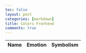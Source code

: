 ```yaml
---
toc: false
layout: post
categories: [markdown]
title: Colors Frontend
comments: true
---
```


<table>
  <thead>
  <tr>
    <th>Name</th>
    <th>Emotion</th>
    <th>Symbolism</th>
  </tr>
  </thead>
  <tbody id="result">
  </tbody>
</table>

<script>
    const resultContainer = document.getElementById("result");

   // function holds data for colors
    function Color(name, emotion, symbolism) {
        this.name = name;
        this.emotion = emotion;
        this.symbolism = symbolism;
    }

    // json conversion function
    Color.prototype.toJSON = function() {
        const obj = {name: this.name, emotion: this.emotion, symbolism: this.symbolism};
        const json = JSON.stringify(obj);
        return json;
    }

    // list of colors
    var list = [ 
        new Color( "Red", ":)", "life, health, vigor"),
        new Color( "Orange", ":)", "fun, strength, courage"),
        new Color( "Yellow", ":)", "happiness, warmth, sunshine"),
        new Color( "Green", ":|", "nature, wisdom"),
        new Color( "Blue", ":(", "calmness, despair"),
        new Color( "Indigo", ":(", "communication, peace"),
        new Color( "Violet", ":(", "higher self, comprehension")
    ];

    function ColorClass(colors){
        this.ColorClass = colors;
        this.json = [];
        this.ColorClass.forEach(colors => this.json.push(colors.toJSON()));
    }

    // creates colorlist object
    colorlist = new ColorClass(list);

// javascript variables and methods to build html using previous data

    for (const row of colorlist.ColorClass) {

        const tr = document.createElement("tr");

        const name = document.createElement("td");
        const emotion = document.createElement("td");
        const symbolism = document.createElement("td");

        name.innerHTML = row.emotion;
        emotion.innerHTML = row.symbolism; 
        symbolism.innerHTML = row.name; 


        tr.appendChild(symbolism);
        tr.appendChild(name);
        tr.appendChild(emotion);


        resultContainer.appendChild(tr);
    }
</script>